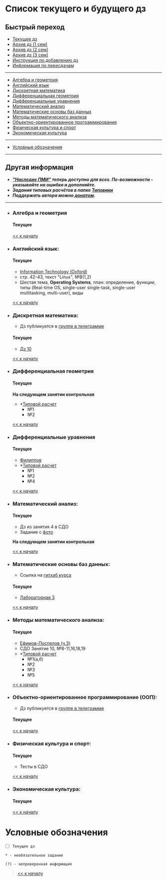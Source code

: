 # Список текущего и будущего дз

## Быстрый переход

- [Текущее дз](README.md#Список-текущего-и-будущего-дз)
- [Архив дз (1 сем)](Дз_1_семестр.md#Список-старого-дз-за-1-семестр.)
- [Архив дз (2 сем)](Дз_2_семестр.md#Список-старого-дз-за-2-семестр.)
- [Архив дз (3 сем)](Дз_3_семестр.md#Список-старого-дз-за-3-семестр.)
- [Инструкция по добавлению дз](Как_вам_добавлять_сюда_дз/Как_добавить_дз.md)
- [Информация по пересдачам](пересдачи.md)

***

- [Алгебра и геометрия](#Алгебра-и-геометрия)
- [Английский язык](#Английский-язык)
- [Дискретная математика](#Дискретная-математика)
- [Дифференциальная геометрия](#Дифференциальная-геометрия)
- [Дифференциальные уравнения](#Дифференциальные-уравнения)
- [Математический анализ](#Математический-анализ)
- [Математические основы баз данных](#Математические-основы-баз-данных)
- [Методы математического анализа](#Методы-математического-анализа)
- [Объектно-ориентированное программирование](#Объектно-ориентированное-программирование-ООП)
- [Физическая культура и спорт](#Физическая-культура-и-спорт)
- [Экономическая культура](#Экономическая-культура)

***
    
- [Условные обозначения](#Условные-обозначения)

***

## Другая информация

- __*["Наследие ПМИ"](https://github.com/appliedMathematicsAndComputerScience/PMI_legacy) теперь доступно для всех. По-возможности - указывайте на ошибки и дополняйте.*__
- __*Задания типовых расчётов в папке [Типовики](https://github.com/nektonick/KMBO-01-homework/tree/master/%D0%A2%D0%B8%D0%BF%D0%BE%D0%B2%D0%B8%D0%BA%D0%B8)*__
- __*Поддержать автора можно [донатом](https://www.tinkoff.ru/rm/grebnev.nikita7/9UP5Q99768).*__

***

- ### Алгебра и геометрия 
    #### Текущее

    [<< к началу](#Быстрый-переход)

- ### Английский язык:
    #### Текущее 
    - [Information Technology (Oxford)](Книги/[Eric_H._Glendinning,_John_McEwan]_Oxford_English_(BookFi).pdf)
    - стр. 42-43, текст "Linux", №B(1,2)
    - Шестая тема, **Operating Systems**, план: определение, функции, типы (Real-time OS, single-user single-task, single-user multitasking, multi-user), виды
    
    [<< к началу](#Быстрый-переход)
    
- ### Дискретная математика:
    - Дз публикуется в [группе в телеграмме](https://t.me/joinchat/H2C6xYWNUwI07E5D)
    #### Текущее
    - [Дз 10](Ресурсы/Документы/3сем/finite_fields1.pdf)
      
    [<< к началу](#Быстрый-переход)

- ### Дифференциальная геометрия
    #### Текущее

    **На следующем занятии контрольная**

    - *[Типовой расчет](Типовики/Диффгем/tip_diffgeom-20-format.pdf)
        - №1
        - №2

    [<< к началу](#Быстрый-переход)

- ### Дифференциальные уравнения
    #### Текущее
    - [Филиппов](Книги/FilippovDU.pdf)
    - *[Типовой расчет](Типовики/Диффур/1.pdf)
        - №1
        - №2
        - №4
      
    [<< к началу](#Быстрый-переход)

- ### Математический анализ:
    #### Текущее
    - Дз из занятия 4 в СДО
    - Задание с [фото](Ресурсы/Изображения/3сем/матан_3.jpg)
    
    **На следующем занятии контрольная**

    [<< к началу](#Быстрый-переход) 

- ### Математические основы баз данных:
    - Ссылка на [гитхаб курса](https://github.com/alexander-mirea/Database2021)
    #### Текущее
    - [Лабораторная 3](https://drive.google.com/drive/folders/1AV2Q6T8w_Hyq7AcSBOWQi0UEQe9oX94f)
      
    [<< к началу](#Быстрый-переход)
    
- ### Методы математического анализа:
    #### Текущее
    - [Ефимов-Поспелов (ч.3)](Книги/Ефимов_Поспелов_Сборник_задач_по_математике_том_3.pdf)
    - СДО Занятие 10, №8-11,16,18,19
    - *[Типовой расчет](Типовики/Методы/Типовой_расчет_методы_м.а_3_сем..pdf)
        - №1(а,б)
        - №2
        - №3
        - №5

    [<< к началу](#Быстрый-переход)

- ### Объектно-ориентированное программирование (ООП):
    - Дз публикуется в [группе в телеграмме](https://t.me/joinchat/-7mG-7fjnI1lOTYy)
    #### Текущее
    
    [<< к началу](#Быстрый-переход)

- ### Физическая культура и спорт:
    #### Текущее
    - Тесты в СДО
      
    [<< к началу](#Быстрый-переход)

- ### Экономическая культура:
    #### Текущее
      
    [<< к началу](#Быстрый-переход)


# Условные обозначения

- [ ] `Текущее дз`

`* - необязательное задание`

`(?) - непроверенная информация`

> [<< к началу](#Быстрый-переход)
